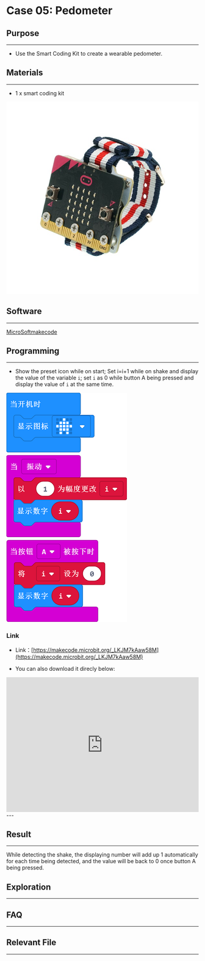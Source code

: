 # Case 05: Pedometer

## Purpose
---
- Use the Smart Coding Kit to create a wearable pedometer. 

## Materials
---

- 1 x smart coding kit 

![](./images/smart_coding_kit_case_05_01.png)


## Software
---
[MicroSoftmakecode](https://makecode.microbit.org/#)

## Programming
---

- Show the preset icon while on start; Set i=i+1 while on shake and display the value of the variable `i`; set `i` as 0 while button A being pressed and display the value of `i` at the same time.



![](./images/smart_coding_kit_case_05_02.png)



### Link
- Link：[https://makecode.microbit.org/_LKJM7kAaw58M](https://makecode.microbit.org/_LKJM7kAaw58M)

- You can also download it direcly below:

<div style="position:relative;height:0;padding-bottom:70%;overflow:hidden;"><iframe style="position:absolute;top:0;left:0;width:100%;height:100%;" src="https://makecode.microbit.org/#pub:_LKJM7kAaw58M" frameborder="0" sandbox="allow-popups allow-forms allow-scripts allow-same-origin"></iframe></div>  
---


## Result
---

While detecting the shake, the displaying number will add up 1 automatically for each time being detected,  and the value will be back to 0 once button A being pressed. 





## Exploration

---


## FAQ

---


## Relevant File

---

